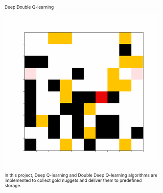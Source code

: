 Deep Double Q-learning

![DQlearning Demo](animation_20201003101019.gif)


In this project, Deep Q-learning and Double Deep Q-learning algorithms are implemented to collect gold nuggets and deliver them to predefined storage. 
